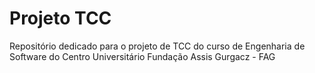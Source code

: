 # Projeto TCC
Repositório dedicado para o projeto de TCC do curso de Engenharia de Software do Centro Universitário Fundação Assis Gurgacz - FAG
